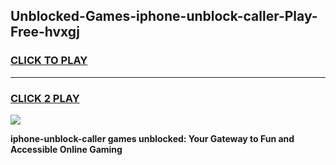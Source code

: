 
## Unblocked-Games-iphone-unblock-caller-Play-Free-hvxgj
<h3>
<a href="https://premium76.site?title=iphone-unblock-caller&ref=20M">CLICK TO PLAY</a></h3>
<hr>

<h3>
<a href="https://premium76.site?title=iphone-unblock-caller&ref=20M">CLICK 2 PLAY</a>
  
</h3>

<a href="https://premium76.site?title=iphone-unblock-caller&ref=19M"><img src="https://clearcache.store/games.png"></a>


**iphone-unblock-caller games unblocked: Your Gateway to Fun and Accessible Online Gaming**
